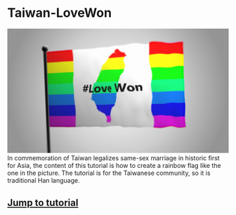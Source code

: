 # Taiwan-LoveWon
![rainbow flag](Tutorial/screenshots/bg.jpeg)
In commemoration of Taiwan legalizes same-sex marriage in historic first for Asia, the content of this tutorial is how to create a rainbow flag like the one in the picture. The tutorial is for the Taiwanese community, so it is traditional Han language.

## [Jump to tutorial](https://yeataro.github.io/TD-Workshops/Taiwan-LoveWon/Tutorial/)
